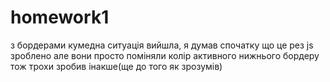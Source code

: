 # homework1

з бордерами кумедна ситуація вийшла, я думав спочатку що це рез js зроблено але вони просто поміняли колір активного нижнього бордеру тож трохи зробив інакше(ще до того як зрозумів)
